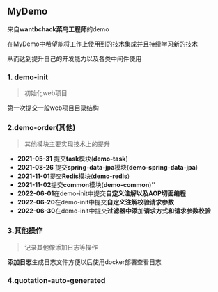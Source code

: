 ## MyDemo

来自**wantbchack菜鸟工程师**的demo

在MyDemo中希望能将工作上使用到的技术集成并且持续学习新的技术

从而达到提升自己的开发能力以及各类中间件使用


### 1. demo-init
>初始化web项目

第一次提交一般web项目目录结构
 
 ### 2.demo-order(其他)
 
 >其他模块主要实现技术上的提升
 
 * **2021-05-31** 提交**task**模块(**demo-task**)
 * **2021-08-26** 提交**spring-data-jpa**模块(**demo-spring-data-jpa**)
 * **2021-11-01**提交**Redis**模块(**demo-redis**)
 * **2021-11-02**提交**common**模块(**demo-common**)''
 * **2022-06-01**在demo-init中提交**自定义注解以及AOP切面编程** 
 * **2022-06-20**在demo-init中提交**自定义注解校验请求参数**
 * **2022-06-30**在demo-init中提交**过滤器中添加请求方式和请求参数校验**
  ### 3.其他操作
  > 记录其他像添加日志等操作
  
  **添加日志**生成日志文件方便以后使用docker部署查看日志


### 4.quotation-auto-generated

 
 
 
